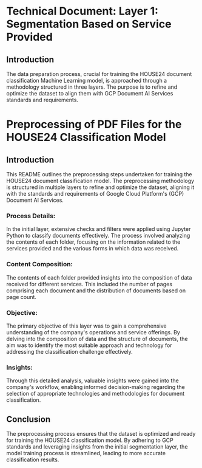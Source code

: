 # Technical Document: Layer 1: Segmentation Based on Service Provided

## Introduction

The data preparation process, crucial for training the HOUSE24 document classification Machine Learning model, is approached through a methodology structured in three layers. The purpose is to refine and optimize the dataset to align them with GCP Document AI Services standards and requirements.

# Preprocessing of PDF Files for the HOUSE24 Classification Model

## Introduction

This README outlines the preprocessing steps undertaken for training the HOUSE24 document classification model. The preprocessing methodology is structured in multiple layers to refine and optimize the dataset, aligning it with the standards and requirements of Google Cloud Platform's (GCP) Document AI Services.


### Process Details:

In the initial layer, extensive checks and filters were applied using Jupyter Python to classify documents effectively. The process involved analyzing the contents of each folder, focusing on the information related to the services provided and the various forms in which data was received.

### Content Composition:

The contents of each folder provided insights into the composition of data received for different services. This included the number of pages comprising each document and the distribution of documents based on page count.

### Objective:

The primary objective of this layer was to gain a comprehensive understanding of the company's operations and service offerings. By delving into the composition of data and the structure of documents, the aim was to identify the most suitable approach and technology for addressing the classification challenge effectively.

### Insights:

Through this detailed analysis, valuable insights were gained into the company's workflow, enabling informed decision-making regarding the selection of appropriate technologies and methodologies for document classification.

## Conclusion

The preprocessing process ensures that the dataset is optimized and ready for training the HOUSE24 classification model. By adhering to GCP standards and leveraging insights from the initial segmentation layer, the model training process is streamlined, leading to more accurate classification results.
